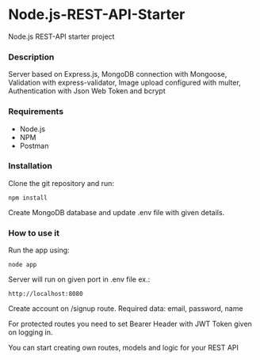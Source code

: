 # Node.js-REST-API-Starter

Node.js REST-API starter project

### Description

Server based on Express.js,
MongoDB connection with Mongoose,
Validation with express-validator,
Image upload configured with multer,
Authentication with Json Web Token and bcrypt

### Requirements

- Node.js
- NPM
- Postman

### Installation

Clone the git repository and run:

    npm install

Create MongoDB database and update .env file with given details.

### How to use it

Run the app using:

    node app

Server will run on given port in .env file ex.:

    http://localhost:8080

Create account on /signup route. Required data: email, password, name

For protected routes you need to set Bearer Header with JWT Token given on logging in.

You can start creating own routes, models and logic for your REST API
